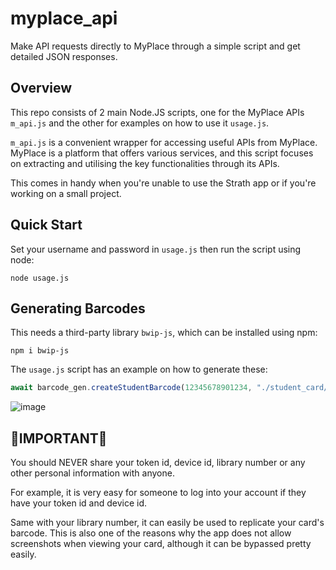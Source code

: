 # myplace_api
Make API requests directly to MyPlace through a simple script and get detailed JSON responses.

## Overview
This repo consists of 2 main Node.JS scripts, one for the MyPlace APIs `m_api.js` and the other for examples on how to use it `usage.js`.

`m_api.js` is a convenient wrapper  for accessing useful APIs from MyPlace. MyPlace is a platform that offers various services, and this script focuses on extracting and utilising the key functionalities through its APIs.

This comes in handy when you're unable to use the Strath app or if you're working on a small project.

## Quick Start
Set your username and password in `usage.js` then run the script using node:
```
node usage.js
```

## Generating Barcodes
This needs a third-party library `bwip-js`, which can be installed using npm:
```
npm i bwip-js
```
The `usage.js` script has an example on how to generate these:
```js
await barcode_gen.createStudentBarcode(12345678901234, "./student_card/barcode.png");
```

![image](https://github.com/mohfez/myplace-api/assets/150836596/5498799b-4e04-448e-a8b8-e5fb692b8a24)


## 🔴IMPORTANT🔴
You should NEVER share your token id, device id, library number or any other personal information with anyone.

For example, it is very easy for someone to log into your account if they have your token id and device id.

Same with your library number, it can easily be used to replicate your card's barcode. This is also one of the reasons why the app does not allow screenshots when viewing your card, although it can be bypassed pretty easily.
